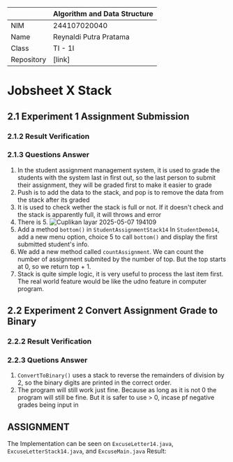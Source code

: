 |  | Algorithm and Data Structure |
|--|--|
| NIM | 244107020040 |
| Name |Reynaldi Putra Pratama|
| Class | TI - 1I |
| Repository | [link] |

# Jobsheet X Stack

## 2.1 Experiment 1 Assignment Submission
### 2.1.2 Result Verification



### 2.1.3 Questions Answer
1. In the student assignment management system, it is used to grade the students with the system last in first out, so the last person to submit their assignment, they will be graded first to make it easier to grade
2. Push is to add the data to the stack, and pop is to remove the data from the stack after its graded
3. It is used to check wether the stack is full or not. If it doesn't check and the stack is apparently full, it will throws and error
4. There is 5. ![Cuplikan layar 2025-05-07 194109](https://github.com/user-attachments/assets/59f9a01a-4aa4-4f95-9366-71a97f40b8df)
5. Add a method `bottom()` in `StudentAssignmentStack14` In `StudentDemo14`, add a new menu option, choice 5 to call `bottom()` and display the first submitted student's info.
6. We add a new method called `countAssignment`. We can count the number of assignment submited by the number of top. But the top starts at 0, so we return top + 1.
7. Stack is quite simple logic, it is very useful to process the last item first. The real world feature would be like the udno feature in computer program.
## 2.2 Experiment 2 Convert Assignment Grade to Binary
### 2.2.2 Result Verification

### 2.2.3 Quetions Answer
1. `ConvertToBinary()` uses a stack to reverse the remainders of division by 2, so the binary digits are printed in the correct order.
2. The program will still work just fine. Because as long as it is not 0 the program will still be fine. But it is safer to use  > 0, incase pf negative grades being input in

## ASSIGNMENT
The Implementation can be seen on `ExcuseLetter14.java`, `ExcuseLetterStack14.java`, and `ExcuseMain.java`
Result: 
